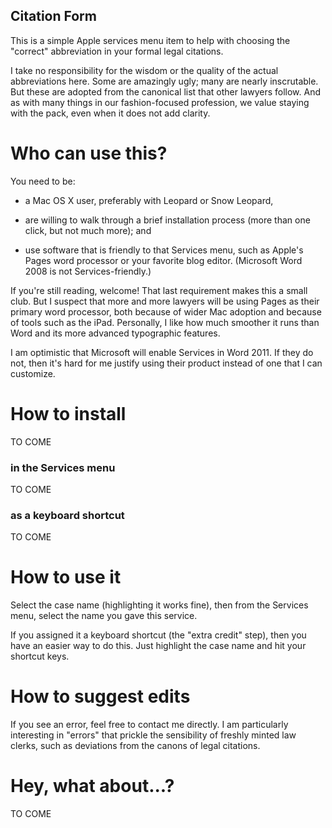 Citation Form
-------------

This is a simple Apple services menu item to help with choosing the "correct" abbreviation in your formal legal citations.

I take no responsibility for the wisdom or the quality of the actual abbreviations here.  Some are amazingly ugly; many are nearly inscrutable.  But these are adopted from the canonical list that other lawyers follow.  And as with many things in our fashion-focused profession, we value staying with the pack, even when it does not add clarity.

# Who can use this?

You need to be:

* a Mac OS X user, preferably with Leopard or Snow Leopard,

* are willing to walk through a brief installation process (more than one click, but not much more); and

* use software that is friendly to that Services menu, such as Apple's Pages word processor or your favorite blog editor.  (Microsoft Word 2008 is not Services-friendly.)

If you're still reading, welcome! That last requirement makes this a small club. But I suspect that more and more lawyers will be using Pages as their primary word processor, both because of wider Mac adoption and because of tools such as the iPad.  Personally, I like how much smoother it runs than Word and its more advanced typographic features.

I am optimistic that Microsoft will enable Services in Word 2011.  If they do not, then it's hard for me justify using their product instead of one that I can customize.

# How to install

TO COME

### in the Services menu

TO COME

### as a keyboard shortcut

TO COME

# How to use it

Select the case name (highlighting it works fine), then from the Services menu, select the name you gave this service.

If you assigned it a keyboard shortcut (the "extra credit" step), then you have an easier way to do this.  Just highlight the case name and hit your shortcut keys.

# How to suggest edits

If you see an error, feel free to contact me directly.  I am particularly interesting in "errors" that prickle the sensibility of freshly minted law clerks, such as deviations from the canons of legal citations.

# Hey, what about...?

TO COME